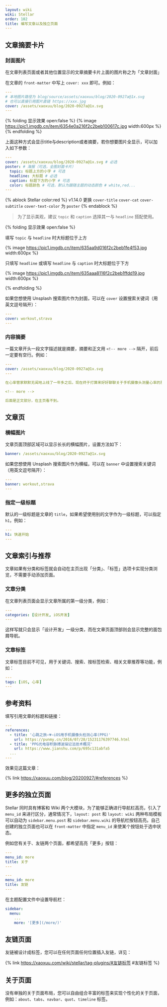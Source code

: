 ```yaml
---
layout: wiki
wiki: Stellar
order: 102
title: 编写文章以及独立页面
---
```


## 文章摘要卡片

### 封面图片

在文章列表页面或者其他位置显示的文章摘要卡片上面的图片称之为「文章封面」

在文章的 `front-matter` 中写上 `cover: xxx` 即可。例如：

```yaml blog/source/_posts/xxx.md
---
# 本地图片路径为 blog/source/assets/xaoxuu/blog/2020-0927a@1x.svg
# 也可以直接引用图片直链 https://xxx.jpg
cover: /assets/xaoxuu/blog/2020-0927a@1x.svg
---
```

{% folding 显示效果 open:false %}
{% image https://pic1.imgdb.cn/item/6354e0a216f2c2beb100617c.jpg width:600px %}
{% endfolding %}

上面这种方式会显示title与description或者摘要，若你想要图片全显示，可以加入如下参数：

```yaml blog/source/_posts/xxx.md
---
cover: /assets/xaoxuu/blog/2020-0927a@1x.svg # 必选
poster: # 海报（可选，全图封面卡片）
  topic: 标题上方的小字 # 可选
  headline: 大标题 # 必选
  caption: 标题下方的小字 # 可选
  color: 标题颜色 # 可选，默认为跟随主题的动态颜色 # white,red...
---
```

{% ablock Stellar color:red %}
v1.14.0 更换 `cover-title` `cover-cat` `cover-subtitle` `cover-text-color` 为 `poster`
{% endablock %}

> 为了显示美观，建议 `topic` 和 `caption` 选择其一与 `headline` 搭配使用。

{% folding 显示效果 open:false %}

填写 `topic` 与 `headline` 时大标题位于上方

{% image https://pic1.imgdb.cn/item/635aa9d016f2c2beb1fe4f53.jpg width:600px %}

只填写 `headline` 或填写 `headline` 与 `caption` 时大标题位于下方

{% image https://pic1.imgdb.cn/item/635aaa8116f2c2beb1ffdd19.jpg width:600px %}

{% endfolding %}

如果您想使用 Unsplash 搜索图片作为封面，可以在 `cover` 设置搜索关键词（用英文逗号隔开）：

```yaml blog/source/_posts/xxx.md
---
cover: workout,strava
---
```

### 内容摘要

一篇文章开头一段文字描述就是摘要，摘要和正文用 `<!-- more -->` 隔开，前后一定要有空行。例如：

```yaml blog/source/_posts/xxx.md
---
cover: /assets/xaoxuu/blog/2020-0927a@1x.svg
---

在心率管家默默无闻地上线了一年多之后，现在终于打算来好好聊聊关于手机摄像头测量心率的那些事。本文参考了很多前辈的文章，将在文末列出。

<!-- more -->

后面是正文部分，在主页看不到。
```


## 文章页

### 横幅图片

文章页面顶部区域可以显示长长的横幅图片，设置方法如下：

```yaml blog/source/_posts/xxx.md
banner: /assets/xaoxuu/blog/2020-0927a@1x.svg
```

如果您想使用 Unsplash 搜索图片作为横幅，可以在 `banner` 中设置搜索关键词（用英文逗号隔开）：

```yaml blog/source/_posts/xxx.md
---
banner: workout,strava
---
```

### 指定一级标题

默认的一级标题是文章的 `title`，如果希望使用别的文字作为一级标题，可以指定 `h1`，例如：

```yaml blog/source/_posts/xxx.md
---
h1: 快速开始
---
```

## 文章索引与推荐

文章如果有分类和标签就会自动在主页出现「分类」、「标签」选项卡实现分类浏览，不需要手动添加页面。

### 文章分类

在文章列表页面会显示文章所属的第一级分类，例如：

```yaml blog/source/_posts/xxx.md
---
categories: [设计开发, iOS开发]
---
```

这样写就只会显示「设计开发」一级分类，而在文章页面顶部则会显示完整的面包屑导航。

### 文章标签

文章标签目前不可见，用于关键词、搜索、按标签检索、相关文章推荐等功能，例如：

```yaml blog/source/_posts/xxx.md
---
tags: [iOS, 心率]
---
```

## 参考资料

填写引用文章的标题和链接：

```yaml
---
references:
  - title: '心跳之旅—💗—iOS用手机摄像头检测心率(PPG)'
    url: https://punmy.cn/2016/07/28/15231176397746.html
  - title: 'PPG光电容积脉搏波描记法技术概况'
    url: https://www.jianshu.com/p/695c131abfa5
  ...
---
```

效果见这篇文章：

{% link https://xaoxuu.com/blog/20200927/#references %}

## 更多的独立页面

Stellar 同时具有博客和 Wiki 两个大模块，为了能够正确进行导航栏高亮，引入了 `menu_id` 来进行区分，通常情况下，`layout: post` 和 `layout: wiki` 两种布局模板可以自动为 `sidebar.menu.post` 和 `sidebar.menu.wiki` 的导航栏按钮高亮。自己创建的独立页面也可以在 `front-matter` 中指定 `menu_id` 来使某个按钮处于选中状态。

例如您有关于、友链两个页面，都希望高亮「更多」按钮：

```yaml blog/source/about/index.md
---
menu_id: more
title: 关于
---
```

```yaml blog/source/friends/index.md
---
menu_id: more
title: 友链
---
```

在主题配置文件中设置导航栏：

```yaml blog/_config.stellar.yml
sidebar:
  menu:
    ...
    more: '[更多](/more/)'
```

## 友链页面

友链被设计成标签，您可以在任何页面任何位置插入友链，详见：

{% link https://xaoxuu.com/wiki/stellar/tag-plugins/#友链标签 #友链标签 %}

## 关于页面

没有单独的关于页面布局，您可以自由组合丰富的标签来实现个性化的关于页面，例如：`about`、`tabs`、`navbar`、`quot`、`timeline` 标签。

